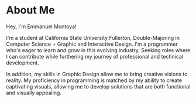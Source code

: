 # About Me

Hey, I'm Emmanuel Montoya! 

I'm a student at California State University Fullerton, Double-Majoring in Computer Science + Graphic and Interactive Design. I'm a programmer who's eager to learn and grow in this evolving industry. Seeking roles where I can contribute while furthering my journey of professional and technical development.

In addition, my skills in Graphic Design allow me to bring creative visions to reality. My proficiency in programming is matched by my ability to create captivating visuals, allowing me to develop solutions that are both functional and visually appealing.

